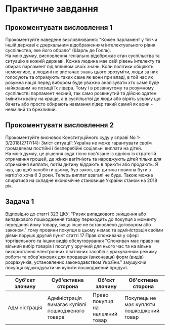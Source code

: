 # Практичне завдання

## Прокоментувати висловлення 1

Прокоментуйте наведене висловлювання: "Кожен парламент у тій чи іншій державі є дзеркальним відображенням інтелектуального рівня суспільства, яке його обрало" (Шарль де Голль).  
На мою думку, висловлення геніально відоброжає стан суспільства та ситуацію в кожній державі. Кожна людина має свій рівень інтелекту та обирає парламент під впливом своїх знань. Коли політики обіцяють неможливе, а людині не вистачає знань цього зрозуміти, люди за них голосують та отримують таких саме як вони при владі, в той час як розумна нація перед вибором буде уважно аналізувати хто саме буде найкращим на позиції їх лідера. Тому і в розвинутому та розумному суспільстві парламент чесний, так само розвинутий та дійсно здатен змінити країну на краще, а в суспільстві де люди або вірять усьому що бачать або просто обирають навмання лідер такий самий як вони - невмілий та брехливий.

## Прокоментувати висловлення 2

Прокоментуйте висновок Конституційного суду у справі No 1-3/2018(2717/14): Зміст ситуації: Україна не може гарантувати своїм громадянам постійні і безперебійні соціальні виплати на дітей.  
На мою думку, це рішення суда тісно пов'язане із однією із стратегій отримання грошей, де жінки вагітніють та народжують дітей тільки для отримання виплати, потім дитину віддають в приюти або продають. Я чув, що щоб запобігти цьому, був закон, що дитина повинна бути з матір'ю хоча б 3 роки. Теперь виплат взагалі не буде. Також можна спиратися на складне економічне становище України станом на 2018 рік.

## Задача 1

Відповідно до статті 323 ЦКУ, "Ризик випадкового знищення або випадкового пошкодження товару переходить до покупця з моменту передання йому товару, якщо інше не встановлено договором або законом." тому провини покупця в цьому немає та адміністрація своїми діями порушє другий пункт статті 17 Прав споживача у сфері торгівельного та інших видів обслуговування "Споживач має право на вільний вибір товарів і послуг у зручний для нього час та на вільне використання електронних платіжних засобів з урахуванням режиму роботи та обов'язкових для продавця (виконавця) форм (видів) розрахунків, установлених законодавством України." змушуючи покупця відшкодувати чи купити пошкоджений продукт.

| Суб'єкт злочину | Суб'єктивна сторона                               | Об'єкт злочину                  | Об'єктивна сторона                        |
| --------------- | ------------------------------------------------- | ------------------------------- | ----------------------------------------- |
| Адміністрація   | Адміністрація вимагає купівлі пошкодженого товара | Право покупця на належний товар | Покупець не має купляти пошкоджений товар |

